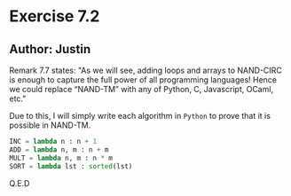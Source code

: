 # Exercise 7.2

## Author: Justin

Remark 7.7 states: "As we will see, adding loops and arrays to
NAND-CIRC is enough to capture the full power of all programming languages!
Hence we could replace “NAND-TM” with any of Python, C, Javascript, OCaml,
etc."

Due to this, I will simply write each algorithm in `Python` to prove that it is
possible in NAND-TM.

```py
INC = lambda n : n + 1
ADD = lambda n, m : n + m
MULT = lambda n, m : n * m
SORT = lambda lst : sorted(lst)
```

Q.E.D
